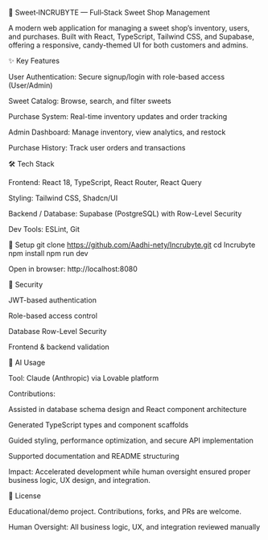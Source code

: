 🍬 Sweet‑INCRUBYTE — Full‑Stack Sweet Shop Management

A modern web application for managing a sweet shop’s inventory, users, and purchases. Built with React, TypeScript, Tailwind CSS, and Supabase, offering a responsive, candy-themed UI for both customers and admins.

✨ Key Features

User Authentication: Secure signup/login with role-based access (User/Admin)

Sweet Catalog: Browse, search, and filter sweets

Purchase System: Real-time inventory updates and order tracking

Admin Dashboard: Manage inventory, view analytics, and restock

Purchase History: Track user orders and transactions

🛠 Tech Stack

Frontend: React 18, TypeScript, React Router, React Query

Styling: Tailwind CSS, Shadcn/UI

Backend / Database: Supabase (PostgreSQL) with Row-Level Security

Dev Tools: ESLint, Git

🚀 Setup
git clone https://github.com/Aadhi-nety/Incrubyte.git
cd Incrubyte
npm install
npm run dev


Open in browser: http://localhost:8080

🔐 Security

JWT-based authentication

Role-based access control

Database Row-Level Security

Frontend & backend validation

🤖 AI Usage

Tool: Claude (Anthropic) via Lovable platform

Contributions:

Assisted in database schema design and React component architecture

Generated TypeScript types and component scaffolds

Guided styling, performance optimization, and secure API implementation

Supported documentation and README structuring

Impact: Accelerated development while human oversight ensured proper business logic, UX design, and integration.

📝 License

Educational/demo project. Contributions, forks, and PRs are welcome.

Human Oversight: All business logic, UX, and integration reviewed manually


